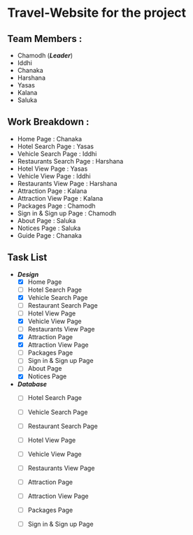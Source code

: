 # Travel-Website for the project

## Team Members :
  - Chamodh (**_Leader_**)
  - Iddhi
  - Chanaka
  - Harshana
  - Yasas
  - Kalana
  - Saluka

## Work Breakdown :

  - Home Page                 : Chanaka
  - Hotel Search Page         : Yasas
  - Vehicle Search Page       : Iddhi
  - Restaurants Search Page   : Harshana
  - Hotel View Page           : Yasas
  - Vehicle View Page         : Iddhi
  - Restaurants View Page     : Harshana
  - Attraction Page           : Kalana
  - Attraction View Page      : Kalana
  - Packages Page             : Chamodh
  - Sign in & Sign up Page    : Chamodh
  - About Page                : Saluka
  - Notices Page              : Saluka
  - Guide Page                : Chanaka

## Task List
- **_Design_**
  - [x] Home Page
  - [ ] Hotel Search Page
  - [x] Vehicle Search Page
  - [ ] Restaurant Search Page
  - [ ] Hotel View Page
  - [x] Vehicle View Page
  - [ ] Restaurants View Page
  - [x] Attraction Page
  - [x] Attraction View Page
  - [ ] Packages Page
  - [ ] Sign in & Sign up Page
  - [ ] About Page
  - [x] Notices Page

- **_Database_**
  - [ ] Hotel Search Page
  - [ ] Vehicle Search Page
  - [ ] Restaurant Search Page
  - [ ] Hotel View Page
  - [ ] Vehicle View Page
  - [ ] Restaurants View Page
  - [ ] Attraction Page
  - [ ] Attraction View Page
  - [ ] Packages Page
  - [ ] Sign in & Sign up Page

